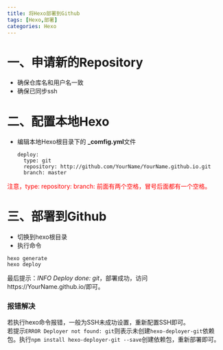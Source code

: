 ```yaml
---
title: 将Hexo部署到Github
tags: [Hexo,部署]
categories: Hexo
---
```


# 一、申请新的Repository  
- 确保仓库名和用户名一致
- 确保已同步ssh
<!-- more -->
# 二、配置本地Hexo  
- 编辑本地Hexo根目录下的 **_comfig.yml**文件
  ```   
  deploy:
    type: git
    repository: http://github.com/YourName/YourName.github.io.git
    branch: master
  ```

<font color=red >注意，type: repository: branch: 前面有两个空格，冒号后面都有一个空格。</font>  
# 三、部署到Github
- 切换到hexo根目录  
- 执行命令  
```hexo
hexo generate  
hexo deploy
```
最后提示：*INFO  Deploy done: git*，部署成功，访问https://YourName.github.io/即可。

### 报错解决

若执行hexo命令报错，一般为SSH未成功设置，重新配置SSH即可。  
若提示```ERROR Deployer not found: git```则表示未创建```hexo-deployer-git```依赖包。执行```npm install hexo-deployer-git --save```创建依赖包，重新部署即可。